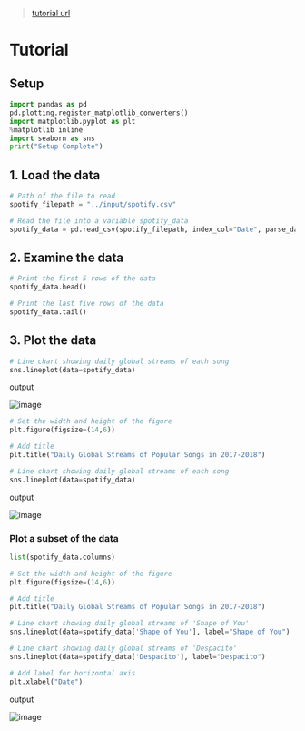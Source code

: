 > [tutorial url](https://www.kaggle.com/alexisbcook/line-charts)

# Tutorial

## Setup

```python
import pandas as pd
pd.plotting.register_matplotlib_converters()
import matplotlib.pyplot as plt
%matplotlib inline
import seaborn as sns
print("Setup Complete")
```

## 1. Load the data

```python
# Path of the file to read
spotify_filepath = "../input/spotify.csv"

# Read the file into a variable spotify_data
spotify_data = pd.read_csv(spotify_filepath, index_col="Date", parse_dates=True)
```

## 2. Examine the data

```python
# Print the first 5 rows of the data
spotify_data.head()

# Print the last five rows of the data
spotify_data.tail()
```

## 3. Plot the data

```python
# Line chart showing daily global streams of each song 
sns.lineplot(data=spotify_data)
```
output

![image](https://user-images.githubusercontent.com/74973306/104545174-c9618400-566c-11eb-84ad-4066a4a55085.png)


```python
# Set the width and height of the figure
plt.figure(figsize=(14,6))

# Add title
plt.title("Daily Global Streams of Popular Songs in 2017-2018")

# Line chart showing daily global streams of each song 
sns.lineplot(data=spotify_data)
```
output

![image](https://user-images.githubusercontent.com/74973306/104545225-e39b6200-566c-11eb-86c9-982e09c514aa.png)


### Plot a subset of the data
```python
list(spotify_data.columns)
```
 
```python
# Set the width and height of the figure
plt.figure(figsize=(14,6))

# Add title
plt.title("Daily Global Streams of Popular Songs in 2017-2018")

# Line chart showing daily global streams of 'Shape of You'
sns.lineplot(data=spotify_data['Shape of You'], label="Shape of You")

# Line chart showing daily global streams of 'Despacito'
sns.lineplot(data=spotify_data['Despacito'], label="Despacito")

# Add label for horizontal axis
plt.xlabel("Date")

```

output

![image](https://user-images.githubusercontent.com/74973306/104545342-2c531b00-566d-11eb-9d00-0b09c0df62d4.png)
